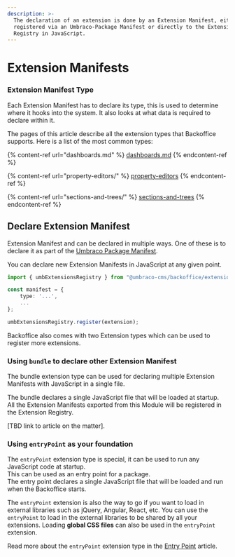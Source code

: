 ```yaml
---
description: >-
  The declaration of an extension is done by an Extension Manifest, either
  registered via an Umbraco-Package Manifest or directly to the Extension
  Registry in JavaScript.
---
```


# Extension Manifests

### Extension Manifest Type

Each Extension Manifest has to declare its type, this is used to determine where it hooks into the system. It also looks at what data is required to declare within it.

The pages of this article describe all the extension types that Backoffice supports. Here is a list of the most common types:

{% content-ref url="dashboards.md" %}
[dashboards.md](dashboards.md)
{% endcontent-ref %}

{% content-ref url="property-editors/" %}
[property-editors](property-editors/)
{% endcontent-ref %}

{% content-ref url="sections-and-trees/" %}
[sections-and-trees](sections-and-trees/)
{% endcontent-ref %}

## Declare Extension Manifest

Extension Manifest and can be declared in multiple ways. One of these is to declare it as part of the [Umbraco Package Manifest](../package-manifest.md).

You can declare new Extension Manifests in JavaScript at any given point.

```typescript
import { umbExtensionsRegistry } from "@umbraco-cms/backoffice/extension-registry"

const manifest = {
    type: '...',
    ...
};

umbExtensionsRegistry.register(extension);
```

Backoffice also comes with two Extension types which can be used to register more extensions.

### Using `bundle` to declare other Extension Manifest

The bundle extension type can be used for declaring multiple Extension Manifests with JavaScript in a single file.

The bundle declares a single JavaScript file that will be loaded at startup. All the Extension Manifests exported from this Module will be registered in the Extension Registry.

\[TBD link to article on the matter].

### Using `entryPoint` as your foundation

The `entryPoint` extension type is special, it can be used to run any JavaScript code at startup.\
This can be used as an entry point for a package.\
The entry point declares a single JavaScript file that will be loaded and run when the Backoffice starts.

The `entryPoint` extension is also the way to go if you want to load in external libraries such as jQuery, Angular, React, etc. You can use the `entryPoint` to load in the external libraries to be shared by all your extensions. Loading **global CSS files** can also be used in the `entryPoint` extension.

Read more about the `entryPoint` extension type in the [Entry Point](entry-point.md) article.
